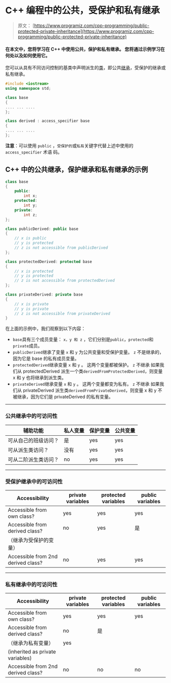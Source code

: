 # C++ 编程中的公共，受保护和私有继承

> 原文： [https://www.programiz.com/cpp-programming/public-protected-private-inheritance](https://www.programiz.com/cpp-programming/public-protected-private-inheritance)

#### 在本文中，您将学习在 C++ 中使用公共，保护和私有继承。 您将通过示例学习在何处以及如何使用它。

您可以从具有不同访问控制的基类中声明派生的[类](/cpp-programming/object-class "C++ objects")，即公共[继承](/cpp-programming/inheritance "C++ inheritance")，受保护的继承或私有继承。

```cpp
#include <iostream>
using namespace std;

class base
{
.... ... ....
};

class derived : access_specifier base
{
.... ... ....
};

```

**注意**：可以使用 `public` ，`受保护的`或`私有`关键字代替上述中使用的 `access_specifier` 术语 码。

## C++ 中的公共继承，保护继承和私有继承的示例

```cpp
class base 
{
	public:
		int x;
	protected:
		int y;
	private:
		int z;
};

class publicDerived: public base
{
	// x is public
	// y is protected
	// z is not accessible from publicDerived
};

class protectedDerived: protected base
{
	// x is protected
	// y is protected
	// z is not accessible from protectedDerived
};

class privateDerived: private base
{
	// x is private
	// y is private
	// z is not accessible from privateDerived
}

```

在上面的示例中，我们观察到以下内容：

*   `base`具有三个成员变量： `x，y 和 z` ，它们分别是`public`，`protected`和`private`成员。
*   `publicDerived`继承了变量 `x` 和 `y` 为公共变量和受保护变量。 `z` 不是继承的，因为它是 base 的私有成员变量。
*   `protectedDerived`继承变量 `x` 和 `y` 。 这两个变量都被保护。 `z` 不继承
    如果我们从 protectedDerived 派生一个类`derivedFromProtectedDerived`，则变量 x 和 y 也将继承到派生类。
*   `privateDerived`继承变量 `x` 和 `y` 。 这两个变量都变为私有。 `z` 不继承
    如果我们从 privateDerived 派生类`derivedFromPrivateDerived`，则变量 x 和 y 不被继承，因为它们是 privateDerived 的私有变量。

* * *

### 公共继承中的可访问性

| 辅助功能 | 私人变量 | 保护变量 | 公共变量 |
| --- | --- | --- | --- |
| 可从自己的班级访问？ | 是 | yes | yes |
| 可从派生类访问？ | 没有 | yes | yes |
| 可从二阶派生类访问？ | no | yes | yes |

* * *

### 受保护继承中的可访问性

| Accessibility | private variables | protected variables | public variables |
| --- | --- | --- | --- |
| Accessible from own class? | yes | yes | yes |
| Accessible from derived class? | no | yes | 是
（继承为受保护的变量） |
| Accessible from 2nd derived class? | no | yes | yes |

* * *

### 私有继承中的可访问性

| Accessibility | private variables | protected variables | public variables |
| --- | --- | --- | --- |
| Accessible from own class? | yes | yes | yes |
| Accessible from derived class? | no | 是
（继承为私有变量） | yes
(inherited as private variables) |
| Accessible from 2nd derived class? | no | no | no |